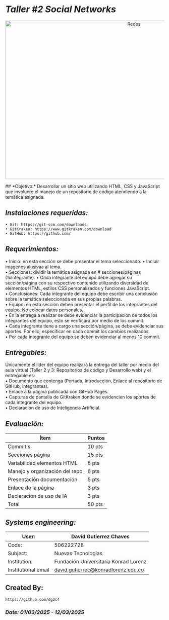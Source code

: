# *Taller #2 Social Networks*
<p align="center">
  <img width="800" height="500" src="https://github.com/dg2c4/Simulacion-Y-Montaje-Red-Universitaria/blob/main/Assets/Social-Networks-Inc.webp" alt="Redes">
</p>
## *Objetivo:* 
Desarrollar un sitio web utilizando HTML, CSS y JavaScript que involucre el manejo de un repositorio de código atendiendo a la temática asignada.

## *Instalaciones requeridas:* 
    • Git: https://git-scm.com/downloads
    • GitKraken: https://www.gitkraken.com/download
    • GitHub: https://github.com/

## *Requerimientos:*
• Inicio: en esta sección se debe presentar el tema seleccionado. 
• Incluir imagenes alusivaa al tema.\
• Secciones: dividir la temática asignada en # secciones/páginas (1xIntegrante). 
• Cada integrante del equipo debe agregar su sección/página con su respectivo contenido utilizando diversidad de elementos HTML, estilos CSS personalizados y funciones JavaScript.\
• Conclusiones: Cada integrante del equipo debe escribir una conclusión sobre la temática seleccionada en sus propias palabras.\
• Equipo: en esta sección deben presentar el perfil de los integrantes del equipo. No colocar datos personales.\
• En la entrega a realizar se debe evidenciar la participación de todos los integrantes del equipo, esto se verificará por medio de los commit.\
• Cada integrante tiene a cargo una sección/página, se debe evidenciar sus aportes. Por ello, especificar en cada commit los cambios realizados.\
• Por cada integrante del equipo se deben evidenciar al menos 10 commit.

## *Entregables:*
Únicamente el líder del equipo realizará la entrega del taller por medio del aula virtual (Taller 2 y 3: Repositorios de
código y Desarrollo web) y el entregable es:\
• Documento que contenga (Portada, Introducción, Enlace al repositorio de GitHub, integrantes).\
• Enlace a la página publicada con GitHub Pages.\
• Capturas de pantalla de GitKraken donde se evidencien los aportes de cada integrante del equipo.\
• Declaración de uso de Inteligencia Artificial.


## *Evaluación:*
| Ítem | Puntos |
|------|--------|
| Commit's | 10 pts |
| Secciones página | 15 pts |
| Variabilidad elementos HTML | 8 pts |
| Manejo y organización del repo | 6 pts |
| Presentación documentación | 5 pts |
| Enlace de la página | 3 pts |
| Declaración de uso de IA | 3 pts |
| Total | 50 pts |

## *Systems engineering:*
| User: | David Gutierrez Chaves |
|------|--------|
| Code: | 506222728 |
| Subject: | Nuevas Tecnologias |
| Institution: | Fundación Universitaria Konrad Lorenz |
| Institutional email | david.gutierrec@konradlorenz.edu.co |  

## Created By:
    https://github.com/dg2c4

### *Date: 01/03/2025 - 12/03/2025*
